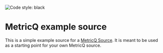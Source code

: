 ![Code style: black](https://img.shields.io/badge/code%20style-black-000000.svg)

# MetricQ example source

This is a simple example source for a [MetricQ Source](https://metricq.github.io/metricq-python/howto/source.html).
It is meant to be used as a starting point for your own MetricQ source.
